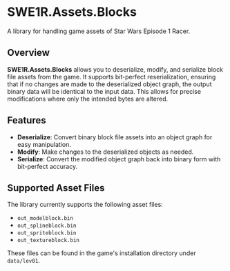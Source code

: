 # SWE1R.Assets.Blocks

A library for handling game assets of Star Wars Episode 1 Racer.

## Overview

**SWE1R.Assets.Blocks** allows you to deserialize, modify, and serialize block file assets from the game. It supports bit-perfect reserialization, ensuring that if no changes are made to the deserialized object graph, the output binary data will be identical to the input data. This allows for precise modifications where only the intended bytes are altered.

## Features

* **Deserialize**: Convert binary block file assets into an object graph for easy manipulation.
* **Modify**: Make changes to the deserialized objects as needed.
* **Serialize**: Convert the modified object graph back into binary form with bit-perfect accuracy.

## Supported Asset Files

The library currently supports the following asset files:

* ``out_modelblock.bin``
* ``out_splineblock.bin``
* ``out_spriteblock.bin``
* ``out_textureblock.bin``

These files can be found in the game's installation directory under ``data/lev01``.
